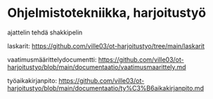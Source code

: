 # Ohjelmistotekniikka, harjoitustyö
ajattelin tehdä shakkipelin

laskarit: https://github.com/ville03/ot-harjoitustyo/tree/main/laskarit

vaatimusmäärittelydocumentti: https://github.com/ville03/ot-harjoitustyo/blob/main/documentaatio/vaatimusmaarittely.md

työaikakirjanpito: https://github.com/ville03/ot-harjoitustyo/blob/main/documentaatio/ty%C3%B6aikakirjanpito.md
